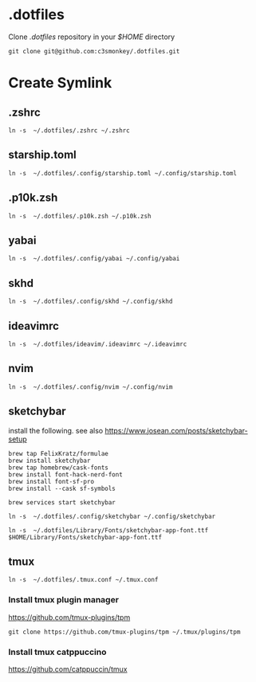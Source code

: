 # .dotfiles

Clone _.dotfiles_ repository in your _$HOME_ directory

```
git clone git@github.com:c3smonkey/.dotfiles.git
```

# Create Symlink

## .zshrc

```
ln -s  ~/.dotfiles/.zshrc ~/.zshrc
```

## starship.toml

```
ln -s  ~/.dotfiles/.config/starship.toml ~/.config/starship.toml
```

## .p10k.zsh

```
ln -s  ~/.dotfiles/.p10k.zsh ~/.p10k.zsh
```

## yabai

```
ln -s  ~/.dotfiles/.config/yabai ~/.config/yabai
```

## skhd

```
ln -s  ~/.dotfiles/.config/skhd ~/.config/skhd
```

## ideavimrc

```
ln -s  ~/.dotfiles/ideavim/.ideavimrc ~/.ideavimrc
```

## nvim

```
ln -s  ~/.dotfiles/.config/nvim ~/.config/nvim
```

## sketchybar

install the following. see also https://www.josean.com/posts/sketchybar-setup

```
brew tap FelixKratz/formulae
brew install sketchybar
brew tap homebrew/cask-fonts
brew install font-hack-nerd-font
brew install font-sf-pro
brew install --cask sf-symbols
```

```
brew services start sketchybar
```

```
ln -s  ~/.dotfiles/.config/sketchybar ~/.config/sketchybar
```

```
ln -s  ~/.dotfiles/Library/Fonts/sketchybar-app-font.ttf $HOME/Library/Fonts/sketchybar-app-font.ttf
```

## tmux

```
ln -s  ~/.dotfiles/.tmux.conf ~/.tmux.conf
```

### Install tmux plugin manager

https://github.com/tmux-plugins/tpm

```
git clone https://github.com/tmux-plugins/tpm ~/.tmux/plugins/tpm
```

### Install tmux catppuccino

https://github.com/catppuccin/tmux

